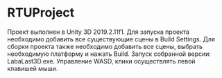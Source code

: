 # RTUProject 
Проект выполнен в Unity 3D 2019.2.11f1. Для запуска проекта необходимо добавить все существующие сцены в Build Settings. Для сборки проекта также необходимо добавить все сцены, выбрать необходимую платформу и нажать Build. Запуск собранной версии: LabaLast3D.exe.
Управление WASD, клики осуществлять левой клавишей мыши.
